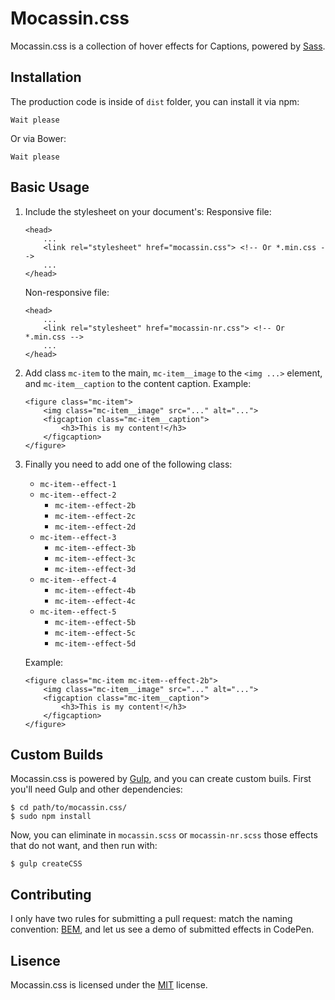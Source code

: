 # Mocassin.css
Mocassin.css is a collection of hover effects for Captions, powered by [Sass](http://sass-lang.com/).

## Installation
The production code is inside of `dist` folder, you can install it via npm:
```
Wait please
```

Or via Bower:
```
Wait please
```

## Basic Usage
1. Include the stylesheet on your document's:
	Responsive file:
	```
	<head>
		...
		<link rel="stylesheet" href="mocassin.css"> <!-- Or *.min.css -->
		...
	</head>
	```
	Non-responsive file:
	```
	<head>
		...
		<link rel="stylesheet" href="mocassin-nr.css"> <!-- Or *.min.css -->
		...
	</head>
	```

2. Add class `mc-item` to the main, `mc-item__image` to the `<img ...>` element, and `mc-item__caption` to the content caption.
	Example:
	```
	<figure class="mc-item">
		<img class="mc-item__image" src="..." alt="...">
		<figcaption class="mc-item__caption">
			<h3>This is my content!</h3>
		</figcaption>
	</figure>
	```

3. Finally you need to add one of the following class:

	* `mc-item--effect-1`
	* `mc-item--effect-2`
		* `mc-item--effect-2b`
		* `mc-item--effect-2c`
		* `mc-item--effect-2d`
	* `mc-item--effect-3`
		* `mc-item--effect-3b`
		* `mc-item--effect-3c`
		* `mc-item--effect-3d`
	* `mc-item--effect-4`
		* `mc-item--effect-4b`
		* `mc-item--effect-4c`
	* `mc-item--effect-5`
		* `mc-item--effect-5b`
		* `mc-item--effect-5c`
		* `mc-item--effect-5d`
		
	Example:
	```
	<figure class="mc-item mc-item--effect-2b">
		<img class="mc-item__image" src="..." alt="...">
		<figcaption class="mc-item__caption">
			<h3>This is my content!</h3>
		</figcaption>
	</figure>
	```

## Custom Builds
Mocassin.css is powered by [Gulp](http://gulpjs.com/), and you can create custom buils. First you'll need Gulp and other dependencies:
```
$ cd path/to/mocassin.css/
$ sudo npm install
```

Now, you can eliminate in `mocassin.scss` or `mocassin-nr.scss` those effects that do not want, and then run with:
```
$ gulp createCSS
```

## Contributing 
I only have two rules for submitting a pull request: match the naming convention: [BEM](https://en.bem.info/methodology/), and let us see a demo of submitted effects in CodePen.

## Lisence
Mocassin.css is licensed under the [MIT](http://opensource.org/licenses/MIT) license.
